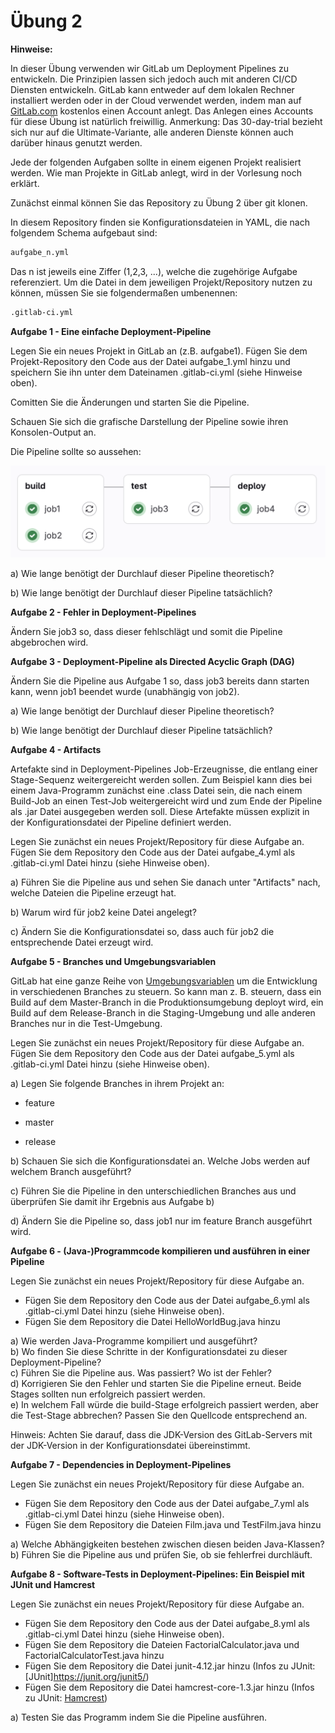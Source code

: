 # Übung 2

**Hinweise:**

In dieser Übung verwenden wir GitLab um Deployment Pipelines zu entwickeln. Die Prinzipien lassen sich jedoch auch mit anderen CI/CD Diensten entwickeln. GitLab kann entweder auf dem lokalen Rechner installiert werden oder in der Cloud verwendet werden, indem man auf [GitLab.com](http://www.gitlab.com) kostenlos einen Account anlegt. Das Anlegen eines Accounts für diese Übung ist natürlich freiwillig. Anmerkung: Das 30-day-trial bezieht sich nur auf die Ultimate-Variante, alle anderen Dienste können auch darüber hinaus genutzt werden.

Jede der folgenden Aufgaben sollte in einem eigenen Projekt realisiert werden. Wie man Projekte in GitLab anlegt, wird in der Vorlesung noch erklärt.  

Zunächst einmal können Sie das Repository zu Übung 2 über git klonen.  

In diesem Repository finden sie Konfigurationsdateien in YAML, die nach folgendem Schema aufgebaut sind:

   ```bash
aufgabe_n.yml
   ```
Das n ist jeweils eine Ziffer (1,2,3, ...), welche die zugehörige Aufgabe referenziert. Um die Datei in dem jeweiligen Projekt/Repository nutzen zu können, müssen Sie sie folgendermaßen umbenennen:

   ```bash
.gitlab-ci.yml
   ```

**Aufgabe 1 - Eine einfache Deployment-Pipeline**

Legen Sie ein neues Projekt in GitLab an (z.B. aufgabe1). Fügen Sie dem Projekt-Repository den Code aus der Datei aufgabe_1.yml hinzu und speichern Sie ihn unter dem Dateinamen .gitlab-ci.yml (siehe Hinweise oben).  

Comitten Sie die Änderungen und starten Sie die Pipeline.  

Schauen Sie sich die grafische Darstellung der Pipeline sowie ihren Konsolen-Output an.  

Die Pipeline sollte so aussehen:  

![aufgabe1pipeline.png](aufgabe1pipeline.png)

a) Wie lange benötigt der Durchlauf dieser Pipeline theoretisch?  

b) Wie lange benötigt der Durchlauf dieser Pipeline tatsächlich?

**Aufgabe 2 - Fehler in Deployment-Pipelines**

Ändern Sie job3 so, dass dieser fehlschlägt und somit die Pipeline abgebrochen wird.

**Aufgabe 3 - Deployment-Pipeline als Directed Acyclic Graph (DAG)**

Ändern Sie die Pipeline aus Aufgabe 1 so, dass job3 bereits dann starten kann, wenn job1 beendet wurde (unabhängig von job2).

a) Wie lange benötigt der Durchlauf dieser Pipeline theoretisch?  

b) Wie lange benötigt der Durchlauf dieser Pipeline tatsächlich?

**Aufgabe 4 - Artifacts**

Artefakte sind in Deployment-Pipelines Job-Erzeugnisse, die entlang einer Stage-Sequenz weitergereicht werden sollen. Zum Beispiel kann dies bei einem Java-Programm zunächst eine .class Datei sein, die nach einem Build-Job an einen Test-Job weitergereicht wird und zum Ende der Pipeline als .jar Datei ausgegeben werden soll. Diese Artefakte müssen explizit in der Konfigurationsdatei der Pipeline definiert werden.  

Legen Sie zunächst ein neues Projekt/Repository für diese Aufgabe an. Fügen Sie dem Repository den Code aus der Datei aufgabe_4.yml als .gitlab-ci.yml Datei hinzu (siehe Hinweise oben).

a) Führen Sie die Pipeline aus und sehen Sie danach unter "Artifacts" nach, welche Dateien die Pipeline erzeugt hat.  

b) Warum wird für job2 keine Datei angelegt?

c) Ändern Sie die Konfigurationsdatei so, dass auch für job2 die entsprechende Datei erzeugt wird.

**Aufgabe 5 - Branches und Umgebungsvariablen**

GitLab hat eine ganze Reihe von [Umgebungsvariablen](https://docs.gitlab.com/ee/ci/variables/predefined_variables.html) um die Entwicklung in verschiedenen Branches zu steuern. So kann man z. B. steuern, dass ein Build auf dem Master-Branch in die Produktionsumgebung deployt wird, ein Build auf dem Release-Branch in die Staging-Umgebung und alle anderen Branches nur in die Test-Umgebung.

Legen Sie zunächst ein neues Projekt/Repository für diese Aufgabe an. Fügen Sie dem Repository den Code aus der Datei aufgabe_5.yml als .gitlab-ci.yml Datei hinzu (siehe Hinweise oben).

a) Legen Sie folgende Branches in ihrem Projekt an:  

- feature  

- master  

- release

b) Schauen Sie sich die Konfigurationsdatei an. Welche Jobs werden auf welchem Branch ausgeführt?

c) Führen Sie die Pipeline in den unterschiedlichen Branches aus und überprüfen Sie damit ihr Ergebnis aus Aufgabe b) 

d) Ändern Sie die Pipeline so, dass job1 nur im feature Branch ausgeführt wird.

**Aufgabe 6 - (Java-)Programmcode kompilieren und ausführen in einer Pipeline**

Legen Sie zunächst ein neues Projekt/Repository für diese Aufgabe an.   
- Fügen Sie dem Repository den Code aus der Datei aufgabe_6.yml als .gitlab-ci.yml Datei hinzu (siehe Hinweise oben).  
- Fügen Sie dem Repository die Datei HelloWorldBug.java hinzu

a) Wie werden Java-Programme kompiliert und ausgeführt?  
b) Wo finden Sie diese Schritte in der Konfigurationsdatei zu dieser Deployment-Pipeline?  
c) Führen Sie die Pipeline aus. Was passiert? Wo ist der Fehler?  
d) Korrigieren Sie den Fehler und starten Sie die Pipeline erneut. Beide Stages sollten nun erfolgreich passiert werden.  
e) In welchem Fall würde die build-Stage erfolgreich passiert werden, aber die Test-Stage abbrechen? Passen Sie den Quellcode entsprechend an.  

Hinweis: Achten Sie darauf, dass die JDK-Version des GitLab-Servers mit der JDK-Version in der Konfigurationsdatei übereinstimmt.

**Aufgabe 7 - Dependencies in Deployment-Pipelines**

Legen Sie zunächst ein neues Projekt/Repository für diese Aufgabe an.   
- Fügen Sie dem Repository den Code aus der Datei aufgabe_7.yml als .gitlab-ci.yml Datei hinzu (siehe Hinweise oben).  
- Fügen Sie dem Repository die Dateien Film.java und TestFilm.java hinzu

a) Welche Abhängigkeiten bestehen zwischen diesen beiden Java-Klassen?
b) Führen Sie die Pipeline aus und prüfen Sie, ob sie fehlerfrei durchläuft.

**Aufgabe 8 - Software-Tests in Deployment-Pipelines: Ein Beispiel mit JUnit und Hamcrest**

Legen Sie zunächst ein neues Projekt/Repository für diese Aufgabe an.   
- Fügen Sie dem Repository den Code aus der Datei aufgabe_8.yml als .gitlab-ci.yml Datei hinzu (siehe Hinweise oben).  
- Fügen Sie dem Repository die Dateien FactorialCalculator.java und FactorialCalculatorTest.java hinzu
- Fügen Sie dem Repository die Datei junit-4.12.jar hinzu (Infos zu JUnit: [JUnit]https://junit.org/junit5/)
- Fügen Sie dem Repository die Datei hamcrest-core-1.3.jar hinzu (Infos zu JUnit: [Hamcrest](https://hamcrest.org/))

a) Testen Sie das Programm indem Sie die Pipeline ausführen.
